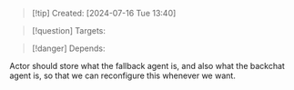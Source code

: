 
>[!tip] Created: [2024-07-16 Tue 13:40]

>[!question] Targets: 

>[!danger] Depends: 

Actor should store what the fallback agent is, and also what the backchat agent is, so that we can reconfigure this whenever we want.